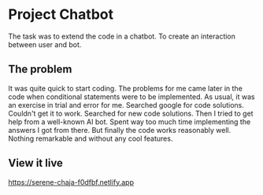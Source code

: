 # Project Chatbot

The task was to extend the code in a chatbot. To create an interaction between user and bot.

## The problem

It was quite quick to start coding. The problems for me came later in the code when conditional statements were to be implemented.
As usual, it was an exercise in trial and error for me. Searched google for code solutions. Couldn't get it to work. Searched for new code solutions. Then I tried to get help from a well-known AI bot. Spent way too much time implementing the answers I got from there. But finally the code works reasonably well. Nothing remarkable and without any cool features.

## View it live

https://serene-chaja-f0dfbf.netlify.app

